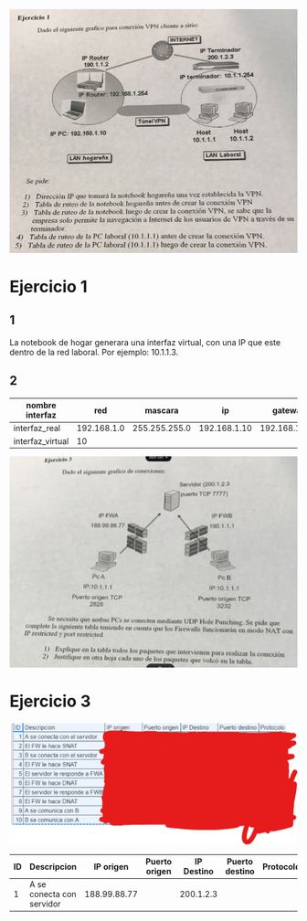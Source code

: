 ![](Pasted%20image%2020240423150718.png)
# Ejercicio 1
## 1
La notebook de hogar generara una interfaz virtual, con una IP que este dentro de la red laboral. Por ejemplo: 10.1.1.3.
## 2

| nombre interfaz  | red         | mascara       | ip           | gateway       |
| ---------------- | ----------- | ------------- | ------------ | ------------- |
| interfaz_real    | 192.168.1.0 | 255.255.255.0 | 192.168.1.10 | 192.168.1.254 |
| interfaz_virtual | 10          |               |              |               |

![](Pasted%20image%2020240423151231.png)
# Ejercicio 3
![](Pasted%20image%2020240423151550.png)

| ID  | Descripcion               | IP origen    | Puerto origen | IP Destino | Puerto destino | Protocolo |
| --- | ------------------------- | ------------ | ------------- | ---------- | -------------- | --------- |
| 1   | A se conecta con servidor | 188.99.88.77 |               | 200.1.2.3  |                |           |
